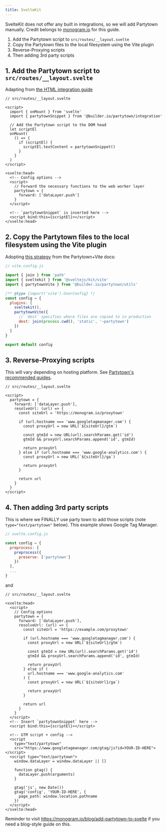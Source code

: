 ```yaml
---
title: SvelteKit
---
```


SvelteKit does not offer any built in integrations, so we will add Partytown manually. Credit belongs to [monogram.io](https://monogram.io/blog/add-partytown-to-svelte) for this guide.

1. Add the Partytown script to `src/routes/__layout.svelte`
2. Copy the Partytown files to the local filesystem using the Vite plugin
3. Reverse-Proxying scripts 
4. Then adding 3rd party scripts

## 1. Add the Partytown script to `src/routes/__layout.svelte`

Adapting from [the HTML integration guide](https://partytown.builder.io/html)

```svelte
// src/routes/__layout.svelte

<script>
  import { onMount } from 'svelte'
  import { partytownSnippet } from '@builder.io/partytown/integration'

  // Add the Partytown script to the DOM head
  let scriptEl
  onMount(
    () => {
      if (scriptEl) {
        scriptEl.textContent = partytownSnippet()
      }
    }
  )
</script>

<svelte:head>
  <!-- Config options -->
  <script>
    // Forward the necessary functions to the web worker layer
    partytown = {
      forward: ['dataLayer.push']
    }
  </script>

  <!-- `partytownSnippet` is inserted here -->
  <script bind:this={scriptEl}></script>
</svelte:head>
```

## 2. Copy the Partytown files to the local filesystem using the Vite plugin

Adopting [this strategy](https://partytown.builder.io/copy-library-files#vite) from the Partytown+Vite docs:

```js
// vite.config.js

import { join } from 'path'
import { sveltekit } from '@sveltejs/kit/vite'
import { partytownVite } from '@builder.io/partytown/utils'

/** @type {import('vite').UserConfig} */
const config = {
  plugins: [
    sveltekit(),
    partytownVite({
      // `dest` specifies where files are copied to in production
      dest: join(process.cwd(), 'static', '~partytown')
    })
  ]
}

export default config
```

## 3. Reverse-Proxying scripts 

This will vary depending on hosting platform. See [Partytown's recommended guides](https://partytown.builder.io/proxying-requests#reverse-proxy).

```svelte
// src/routes/__layout.svelte

<script>
  partytown = {
    forward: ['dataLayer.push'],
    resolveUrl: (url) => {
      const siteUrl = 'https://monogram.io/proxytown'

      if (url.hostname === 'www.googletagmanager.com') {
        const proxyUrl = new URL(`${siteUrl}/gtm`)

        const gtmId = new URL(url).searchParams.get('id')
        gtmId && proxyUrl.searchParams.append('id', gtmId)

        return proxyUrl
      } else if (url.hostname === 'www.google-analytics.com') {
        const proxyUrl = new URL(`${siteUrl}/ga`)

        return proxyUrl
      }

      return url
    }
  }
</script>
```

## 4. Then adding 3rd party scripts

This is where we FINALLY use party town to add those scripts (note `type="text/partytown"` below). This example shows Google Tag Manager.

```js
// svelte.config.js

const config = {
  preprocess: [
    preprocess({
      preserve: ['partytown']
    })
  ],
  ...
}
```

and

```svelte
// src/routes/__layout.svelte

<svelte:head>
  <script>
    // Config options
    partytown = {
      forward: ['dataLayer.push'],
      resolveUrl: (url) => {
        const siteUrl = 'https://example.com/proxytown'

        if (url.hostname === 'www.googletagmanager.com') {
          const proxyUrl = new URL(`${siteUrl}/gtm`)

          const gtmId = new URL(url).searchParams.get('id')
          gtmId && proxyUrl.searchParams.append('id', gtmId)

          return proxyUrl
        } else if (
          url.hostname === 'www.google-analytics.com'
        ) {
          const proxyUrl = new URL(`${siteUrl}/ga`)

          return proxyUrl
        }

        return url
      }
    }
  </script>
  <!-- Insert `partytownSnippet` here -->
  <script bind:this={scriptEl}></script>

  <!-- GTM script + config -->
  <script
    type="text/partytown"
    src="https://www.googletagmanager.com/gtag/js?id=YOUR-ID-HERE"></script>
  <script type="text/partytown">
    window.dataLayer = window.dataLayer || []

    function gtag() {
      dataLayer.push(arguments)
    }

    gtag('js', new Date())
    gtag('config', 'YOUR-ID-HERE', {
      page_path: window.location.pathname
    })
  </script>
</svelte:head>
```

Reminder to visit https://monogram.io/blog/add-partytown-to-svelte if you need a blog-style guide on this.
